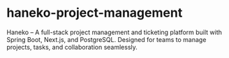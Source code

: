 # haneko-project-management
Haneko – A full-stack project management and ticketing platform built with Spring Boot, Next.js, and PostgreSQL. Designed for teams to manage projects, tasks, and collaboration seamlessly.
